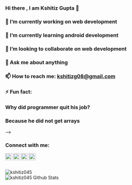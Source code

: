 ### Hi there , I am Kshitiz Gupta 👋


### 🔭 I’m currently working on web development
### 🌱 I’m currently learning android development
### 👯 I’m looking to collaborate on web development
### 💬 Ask me about anything 
### 📫 How to reach me: kshitizg08@gmail.com
### ⚡ Fun fact: 
### Why did programmer quit his job?
### Because he did not get arrays
-->


### Connect with me: 

<a href="https://www.linkedin.com/in/kshitiz045/" target="_blank">
  <img align="left" alt="kshitiz045/" | Linkedin" title="LinkedIn"  width="22px" src="https://cdn.jsdelivr.net/npm/simple-icons@v3/icons/linkedin.svg"> 
</a>                                                                                                                                     
<a href="https://www.hackerrank.com/_181500338/" target="_blank">
  <img align="left" alt="kshitiz045" | HackerRank" title="HackerRank" width="22px" src="https://cdn.jsdelivr.net/npm/simple-icons@v3/icons/hackerrank.svg"> 
</a>
<a href="https://twitter.com/kshitiz045/" target="_blank">
  <img align="left" alt="kshitiz045" | Twitter" title="Twitter" width="22px" src="https://cdn.jsdelivr.net/npm/simple-icons@3.0.1/icons/twitter.svg">
</a>                                                                                                                                                                             <a href="https://www.instagram.com/kshitiz045/" target="_blank">
  <img align="left" alt="kshitiz045 | Instagram" title="Instagram" width="22px" src="https://cdn.jsdelivr.net/npm/simple-icons@3.0.1/icons/instagram.svg">
</a>
<br />
<br />


<br>
<img src="https://github-readme-stats.vercel.app/api/top-langs/?username=kshitiz045&layout=compact&hide=html&hide_border=true,issues&theme=gruvbox" alt="kshitiz045" />
<br />
<img align="leftr" src="https://github-readme-stats.vercel.app/api?username=kshitiz045&include_all_commits=true&count_private=true&show_icons=true&line_height=20&title_color=7A7ADB&icon_color=2234AE&text_color=D3D3D3&bg_color=0,000000,130F40" alt="kshitiz045 Github Stats">
<br />
<br />
<br />
